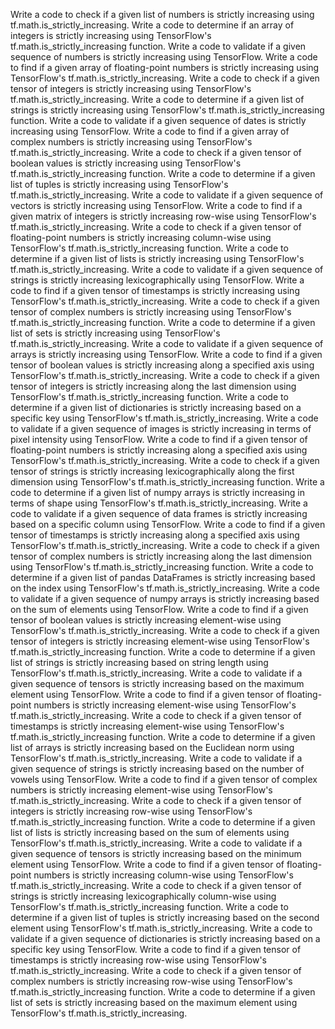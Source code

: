 Write a code to check if a given list of numbers is strictly increasing using tf.math.is_strictly_increasing.
Write a code to determine if an array of integers is strictly increasing using TensorFlow's tf.math.is_strictly_increasing function.
Write a code to validate if a given sequence of numbers is strictly increasing using TensorFlow.
Write a code to find if a given array of floating-point numbers is strictly increasing using TensorFlow's tf.math.is_strictly_increasing.
Write a code to check if a given tensor of integers is strictly increasing using TensorFlow's tf.math.is_strictly_increasing.
Write a code to determine if a given list of strings is strictly increasing using TensorFlow's tf.math.is_strictly_increasing function.
Write a code to validate if a given sequence of dates is strictly increasing using TensorFlow.
Write a code to find if a given array of complex numbers is strictly increasing using TensorFlow's tf.math.is_strictly_increasing.
Write a code to check if a given tensor of boolean values is strictly increasing using TensorFlow's tf.math.is_strictly_increasing function.
Write a code to determine if a given list of tuples is strictly increasing using TensorFlow's tf.math.is_strictly_increasing.
Write a code to validate if a given sequence of vectors is strictly increasing using TensorFlow.
Write a code to find if a given matrix of integers is strictly increasing row-wise using TensorFlow's tf.math.is_strictly_increasing.
Write a code to check if a given tensor of floating-point numbers is strictly increasing column-wise using TensorFlow's tf.math.is_strictly_increasing function.
Write a code to determine if a given list of lists is strictly increasing using TensorFlow's tf.math.is_strictly_increasing.
Write a code to validate if a given sequence of strings is strictly increasing lexicographically using TensorFlow.
Write a code to find if a given tensor of timestamps is strictly increasing using TensorFlow's tf.math.is_strictly_increasing.
Write a code to check if a given tensor of complex numbers is strictly increasing using TensorFlow's tf.math.is_strictly_increasing function.
Write a code to determine if a given list of sets is strictly increasing using TensorFlow's tf.math.is_strictly_increasing.
Write a code to validate if a given sequence of arrays is strictly increasing using TensorFlow.
Write a code to find if a given tensor of boolean values is strictly increasing along a specified axis using TensorFlow's tf.math.is_strictly_increasing.
Write a code to check if a given tensor of integers is strictly increasing along the last dimension using TensorFlow's tf.math.is_strictly_increasing function.
Write a code to determine if a given list of dictionaries is strictly increasing based on a specific key using TensorFlow's tf.math.is_strictly_increasing.
Write a code to validate if a given sequence of images is strictly increasing in terms of pixel intensity using TensorFlow.
Write a code to find if a given tensor of floating-point numbers is strictly increasing along a specified axis using TensorFlow's tf.math.is_strictly_increasing.
Write a code to check if a given tensor of strings is strictly increasing lexicographically along the first dimension using TensorFlow's tf.math.is_strictly_increasing function.
Write a code to determine if a given list of numpy arrays is strictly increasing in terms of shape using TensorFlow's tf.math.is_strictly_increasing.
Write a code to validate if a given sequence of data frames is strictly increasing based on a specific column using TensorFlow.
Write a code to find if a given tensor of timestamps is strictly increasing along a specified axis using TensorFlow's tf.math.is_strictly_increasing.
Write a code to check if a given tensor of complex numbers is strictly increasing along the last dimension using TensorFlow's tf.math.is_strictly_increasing function.
Write a code to determine if a given list of pandas DataFrames is strictly increasing based on the index using TensorFlow's tf.math.is_strictly_increasing.
Write a code to validate if a given sequence of numpy arrays is strictly increasing based on the sum of elements using TensorFlow.
Write a code to find if a given tensor of boolean values is strictly increasing element-wise using TensorFlow's tf.math.is_strictly_increasing.
Write a code to check if a given tensor of integers is strictly increasing element-wise using TensorFlow's tf.math.is_strictly_increasing function.
Write a code to determine if a given list of strings is strictly increasing based on string length using TensorFlow's tf.math.is_strictly_increasing.
Write a code to validate if a given sequence of tensors is strictly increasing based on the maximum element using TensorFlow.
Write a code to find if a given tensor of floating-point numbers is strictly increasing element-wise using TensorFlow's tf.math.is_strictly_increasing.
Write a code to check if a given tensor of timestamps is strictly increasing element-wise using TensorFlow's tf.math.is_strictly_increasing function.
Write a code to determine if a given list of arrays is strictly increasing based on the Euclidean norm using TensorFlow's tf.math.is_strictly_increasing.
Write a code to validate if a given sequence of strings is strictly increasing based on the number of vowels using TensorFlow.
Write a code to find if a given tensor of complex numbers is strictly increasing element-wise using TensorFlow's tf.math.is_strictly_increasing.
Write a code to check if a given tensor of integers is strictly increasing row-wise using TensorFlow's tf.math.is_strictly_increasing function.
Write a code to determine if a given list of lists is strictly increasing based on the sum of elements using TensorFlow's tf.math.is_strictly_increasing.
Write a code to validate if a given sequence of tensors is strictly increasing based on the minimum element using TensorFlow.
Write a code to find if a given tensor of floating-point numbers is strictly increasing column-wise using TensorFlow's tf.math.is_strictly_increasing.
Write a code to check if a given tensor of strings is strictly increasing lexicographically column-wise using TensorFlow's tf.math.is_strictly_increasing function.
Write a code to determine if a given list of tuples is strictly increasing based on the second element using TensorFlow's tf.math.is_strictly_increasing.
Write a code to validate if a given sequence of dictionaries is strictly increasing based on a specific key using TensorFlow.
Write a code to find if a given tensor of timestamps is strictly increasing row-wise using TensorFlow's tf.math.is_strictly_increasing.
Write a code to check if a given tensor of complex numbers is strictly increasing row-wise using TensorFlow's tf.math.is_strictly_increasing function.
Write a code to determine if a given list of sets is strictly increasing based on the maximum element using TensorFlow's tf.math.is_strictly_increasing.
